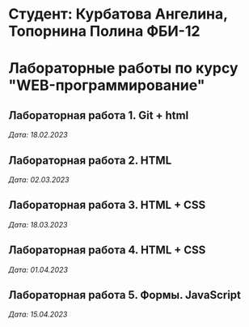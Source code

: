 # Студент: Курбатова Ангелина, Топорнина Полина ФБИ-12

# Лабораторные работы по курсу "WEB-программирование"

## Лабораторная работа 1. Git + html

*Дата: 18.02.2023*

## Лабораторная работа 2. HTML

*Дата: 02.03.2023*

## Лабораторная работа 3. HTML + CSS

*Дата: 18.03.2023*

## Лабораторная работа 4. HTML + CSS

*Дата: 01.04.2023*

## Лабораторная работа 5. Формы. JavaScript

*Дата: 15.04.2023*
